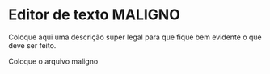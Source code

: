 # Editor de texto MALIGNO

Coloque aqui uma descrição super legal para que fique bem evidente o que deve ser feito.

Coloque o arquivo maligno
